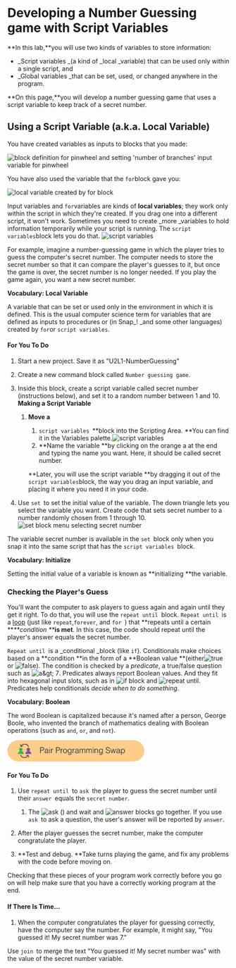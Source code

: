 # Developing a Number Guessing game with Script Variables

**In this lab,**you will use two kinds of variables to store information:

* _Script variables _\(a kind of \_local \_variable\) that can be used only within a single script, and
* \_Global variables \_that can be set, used, or changed anywhere in the program.

**On this page,**you will develop a number guessing game that uses a script variable to keep track of a secret number.

## Using a Script Variable \(a.k.a. Local Variable\)

You have created variables as inputs to blocks that you made:

![](http://bjc.edc.org/bjc-r/img/2-complexity/input-variable-for-pinwheelbranches-commented.png "block definition for pinwheel and setting &apos;number of branches&apos; input variable for pinwheel")

You have also used the variable that the `for`block gave you:

![](http://bjc.edc.org/bjc-r/img/2-complexity/local-variable-created-by-for-block-commented.png "local variable created by for block")

Input variables and `for`variables are kinds of **local variables**; they work only within the script in which they're created. If you drag one into a different script, it won't work. Sometimes you need to create \_more \_variables to hold information temporarily while your script is running. The `script variables`block lets you do that. ![](http://bjc.edc.org/bjc-r/img/prog/scriptvar.png "script variables")

For example, imagine a number-guessing game in which the player tries to guess the computer's secret number. The computer needs to store the secret number so that it can compare the player's guesses to it, but once the game is over, the secret number is no longer needed. If you play the game again, you want a new secret number.

**Vocabulary: Local Variable**

A variable that can be set or used only in the environment in which it is defined. This is the usual computer science term for variables that are defined as inputs to procedures or \(in Snap\_! \_and some other languages\) created by `for`or `script variables`.

#### For You To Do

1. Start a new project. Save it as "U2L1-NumberGuessing"
2. Create a new command block called `Number guessing game`.

3. Inside this block, create a script variable called secret number \(instructions below\), and set it to a random number between 1 and 10. **Making a Script Variable**

   1. **Move a**  
      1. `script variables `**block into the Scripting Area. **You can find it in the Variables palette.![](http://bjc.edc.org/bjc-r/img/prog/scriptvar.png "script variables")  
      2. **Name the variable **by clicking on the orange a at the end and typing the name you want. Here, it should be called secret number.

      **Later, you will use the script variable **by dragging it out of the `script variables`block, the way you drag an input variable, and placing it where you need it in your code.

4. Use `set `to set the initial value of the variable. The down triangle lets you select the variable you want. Create code that sets secret number to a number randomly chosen from 1 through 10. ![](http://bjc.edc.org/bjc-r/img/2-complexity/set-secret-number-menu.jpg "set block menu selecting secret number")

The variable secret number is available in the `set `block only when you snap it into the same script that has the `script variables `block.

**Vocabulary: Initialize**

Setting the initial value of a variable is known as **initializing **the variable.

### Checking the Player's Guess

You'll want the computer to ask players to guess again and again until they get it right. To do that, you will use the `repeat until `block. `Repeat until `is a [loop](http://bjc.edc.org/bjc-r/cur/programming/1-introduction/3-drawing/6-the-for-block.html?topic=nyc_bjc%2F1-intro-loops.topic&course=bjc4nyc.html&novideo&noassignment) \(just like `repeat`,`forever`, and `for `\) that **repeats until a certain **_**condition **_**is met**. In this case, the code should repeat until the player's answer equals the secret number.

`Repeat until `is a _conditional _block \(like `if`\). Conditionals make choices based on a **condition **in the form of a **Boolean value **\(either![](http://bjc.edc.org/bjc-r/img/blocks/true.png "true") or ![](http://bjc.edc.org/bjc-r/img/blocks/false.png "false")\). The condition is checked by a _predicate_, a true/false question such as ![](http://bjc.edc.org/bjc-r/img/2-complexity/a-gt-7.png "a&amp;gt; 7"). Predicates always report Boolean values. And they fit into hexagonal input slots, such as in ![](http://bjc.edc.org/bjc-r/img/blocks/if.png "if block") and ![](http://bjc.edc.org/bjc-r/img/blocks/repeat-until.png "repeat until"). Predicates help conditionals _decide when to do something_.

**Vocabulary: Boolean**

The word Boolean is capitalized because it's named after a person, George Boole, who invented the branch of mathematics dealing with Boolean operations \(such as `and`, `or`, and `not`\).

![](/assets/pair_programming.png)

#### For You To Do

1. Use `repeat until `to `ask `the player to guess the secret number until their `answer `equals the `secret number`.

   1. The ![](http://bjc.edc.org/bjc-r/img/blocks/ask-empty.png "ask \(\) and wait") and ![](http://bjc.edc.org/bjc-r/img/blocks/answer.png "answer") blocks go together. If you use `ask `to ask a question, the user's answer will be reported by `answer`.

2. After the player guesses the secret number, make the computer congratulate the player.
3. **Test and debug. **Take turns playing the game, and fix any problems with the code before moving on.

Checking that these pieces of your program work correctly before you go on will help make sure that you have a correctly working program at the end.

#### If There Is Time...

1. When the computer congratulates the player for guessing correctly, have the computer say the number. For example, it might say, "You guessed it! My secret number was 7."

Use `join `to merge the text "You guessed it! My secret number was" with the value of the secret number variable.







